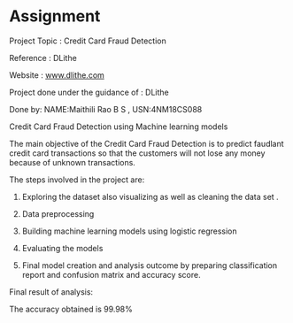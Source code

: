 # Assignment



Project Topic : Credit Card Fraud Detection

Reference : DLithe  

Website : www.dlithe.com

Project done under the guidance of : DLithe

Done by: NAME:Maithili Rao B S  ,  USN:4NM18CS088

Credit Card Fraud Detection using Machine learning models


The main objective of the Credit Card Fraud Detection is to predict faudlant credit card transactions so that the customers will not lose any money because of unknown transactions.


The steps involved in the project are:

1. Exploring the dataset also visualizing as well as cleaning the data set .

2. Data preprocessing

3. Building machine learning models using logistic regression

4. Evaluating the models

5. Final model creation and analysis outcome by preparing classification report and confusion matrix and accuracy score.


Final result of analysis:

The accuracy obtained is 99.98%
